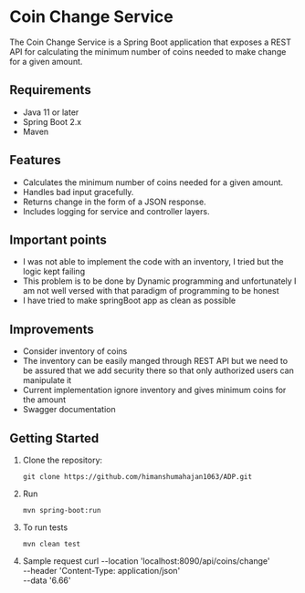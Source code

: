 # Coin Change Service

The Coin Change Service is a Spring Boot application that exposes a REST API for calculating the minimum number of coins needed to make change for a given amount. 

## Requirements

- Java 11 or later
- Spring Boot 2.x
- Maven

## Features

- Calculates the minimum number of coins needed for a given amount.
- Handles bad input gracefully.
- Returns change in the form of a JSON response.
- Includes logging for service and controller layers.

## Important points

- I was not able to implement the code with an inventory, I tried but the logic kept failing
- This problem is to be done by Dynamic programming and unfortunately I am not well versed with that paradigm of programming to be honest
- I have tried to make springBoot app as clean as possible

## Improvements

- Consider inventory of coins
- The inventory can be easily manged through REST API but we need to be assured that we add security there so that only authorized users can manipulate it
- Current implementation ignore inventory and gives minimum coins for the amount
- Swagger documentation

## Getting Started

1. Clone the repository:

   ```shell
   git clone https://github.com/himanshumahajan1063/ADP.git
   
2. Run
   ```shell
   mvn spring-boot:run
   
3. To run tests
   ```shell
   mvn clean test
4. Sample request
   curl --location 'localhost:8090/api/coins/change' \
   --header 'Content-Type: application/json' \
   --data '6.66'